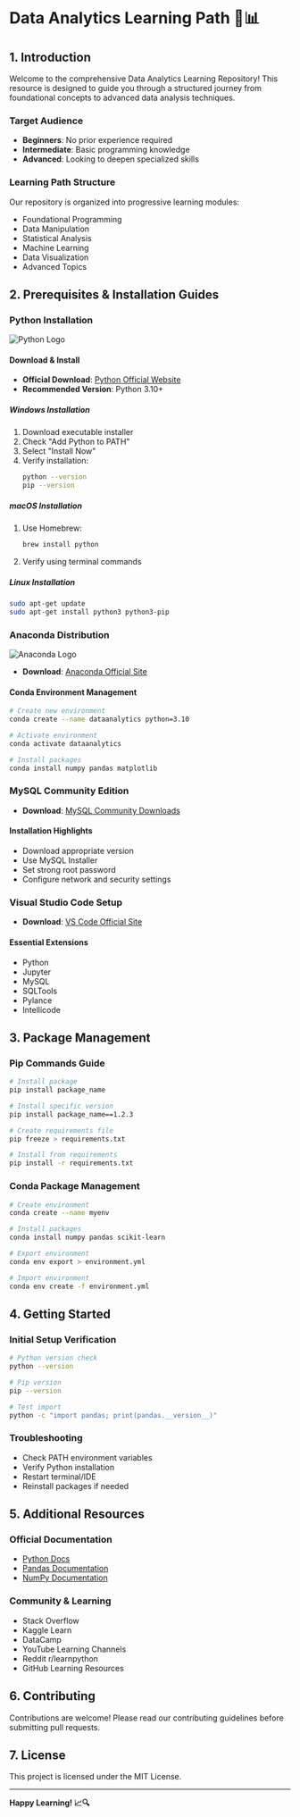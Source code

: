# Data Analytics Learning Path 🚀📊

## 1. Introduction

Welcome to the comprehensive Data Analytics Learning Repository! This resource is designed to guide you through a structured journey from foundational concepts to advanced data analysis techniques.

### Target Audience
- **Beginners**: No prior experience required
- **Intermediate**: Basic programming knowledge
- **Advanced**: Looking to deepen specialized skills

### Learning Path Structure
Our repository is organized into progressive learning modules:
- Foundational Programming
- Data Manipulation
- Statistical Analysis
- Machine Learning
- Data Visualization
- Advanced Topics

## 2. Prerequisites & Installation Guides

### Python Installation
![Python Logo](https://www.python.org/static/community_logos/python-logo.png)

#### Download & Install
- **Official Download**: [Python Official Website](https://www.python.org/downloads/)
- **Recommended Version**: Python 3.10+ 

##### Windows Installation
1. Download executable installer
2. Check "Add Python to PATH"
3. Select "Install Now"
4. Verify installation:
   ```bash
   python --version
   pip --version
   ```

##### macOS Installation
1. Use Homebrew:
   ```bash
   brew install python
   ```
2. Verify using terminal commands
   
##### Linux Installation
```bash
sudo apt-get update
sudo apt-get install python3 python3-pip
```

### Anaconda Distribution
![Anaconda Logo](https://github.com/user-attachments/assets/26b3e2b8-3eb1-4faf-b053-fc6ebb7db53a)

- **Download**: [Anaconda Official Site](https://www.anaconda.com/products/distribution)

#### Conda Environment Management
```bash
# Create new environment
conda create --name dataanalytics python=3.10

# Activate environment
conda activate dataanalytics

# Install packages
conda install numpy pandas matplotlib
```

### MySQL Community Edition
- **Download**: [MySQL Community Downloads](https://dev.mysql.com/downloads/mysql/)

#### Installation Highlights
- Download appropriate version
- Use MySQL Installer
- Set strong root password
- Configure network and security settings

### Visual Studio Code Setup
- **Download**: [VS Code Official Site](https://code.visualstudio.com/)

#### Essential Extensions
- Python
- Jupyter
- MySQL
- SQLTools
- Pylance
- Intellicode

## 3. Package Management

### Pip Commands Guide
```bash
# Install package
pip install package_name

# Install specific version
pip install package_name==1.2.3

# Create requirements file
pip freeze > requirements.txt

# Install from requirements
pip install -r requirements.txt
```

### Conda Package Management
```bash
# Create environment
conda create --name myenv

# Install packages
conda install numpy pandas scikit-learn

# Export environment
conda env export > environment.yml

# Import environment
conda env create -f environment.yml
```

## 4. Getting Started

### Initial Setup Verification
```bash
# Python version check
python --version

# Pip version
pip --version

# Test import
python -c "import pandas; print(pandas.__version__)"
```

### Troubleshooting
- Check PATH environment variables
- Verify Python installation
- Restart terminal/IDE
- Reinstall packages if needed

## 5. Additional Resources

### Official Documentation
- [Python Docs](https://docs.python.org/)
- [Pandas Documentation](https://pandas.pydata.org/docs/)
- [NumPy Documentation](https://numpy.org/doc/)

### Community & Learning
- Stack Overflow
- Kaggle Learn
- DataCamp
- YouTube Learning Channels
- Reddit r/learnpython
- GitHub Learning Resources

## 6. Contributing
Contributions are welcome! Please read our contributing guidelines before submitting pull requests.

## 7. License
This project is licensed under the MIT License.

---

**Happy Learning! 📈🔍**
